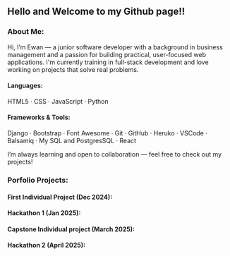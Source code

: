 ## Hello and Welcome to my Github page!!

### About Me:

Hi, I’m Ewan — a junior software developer with a background in business management and a passion for building practical, user-focused web applications. I'm currently training in full-stack development and love working on projects that solve real problems.

#### Languages:
HTML5 · CSS · JavaScript · Python

#### Frameworks & Tools:
Django · Bootstrap · Font Awesome · Git · GitHub · Heruko · VSCode · Balsamiq · My SQL and PostgresSQL · React

I’m always learning and open to collaboration — feel free to check out my projects!

### Porfolio Projects:

#### First Individual Project (Dec 2024):

#### Hackathon 1 (Jan 2025):

#### Capstone Individual project (March 2025):

#### Hackathon 2 (April 2025):

